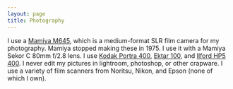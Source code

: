 ```yaml
---
layout: page
title: Photography
---
```


I use a <a href="http://camera-wiki.org/wiki/Mamiya_M645" target="_blank">Mamiya M645</a>, which is a medium-format SLR film camera for my photography. Mamiya stopped making these in 1975. I use it with a Mamiya Sekor C 80mm f/2.8 lens. I use <a href="https://grainsandsuch.co/kodak-portra-400-35-120">Kodak Portra 400</a>, <a href="https://www.analog.cafe/r/kodak-ektar-100-film-review-59np">Ektar 100</a>, and <a href="https://www.shopmoment.com/reviews/ilford-hp5-400-film-review">Ilford HP5 400</a>. I never edit my pictures in lightroom, photoshop, or other crapware. I use a variety of film scanners from Noritsu, Nikon, and Epson (none of which I own).
